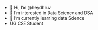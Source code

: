 - 👋 Hi, I’m @heydhruv
- 👀 I’m interested in Data Science and DSA 
- 🌱 I’m currently learning data Science
- UG CSE Student

<!---
heydhruv/heydhruv is a ✨ special ✨ repository because its `README.md` (this file) appears on your GitHub profile.
You can click the Preview link to take a look at your changes.
--->

